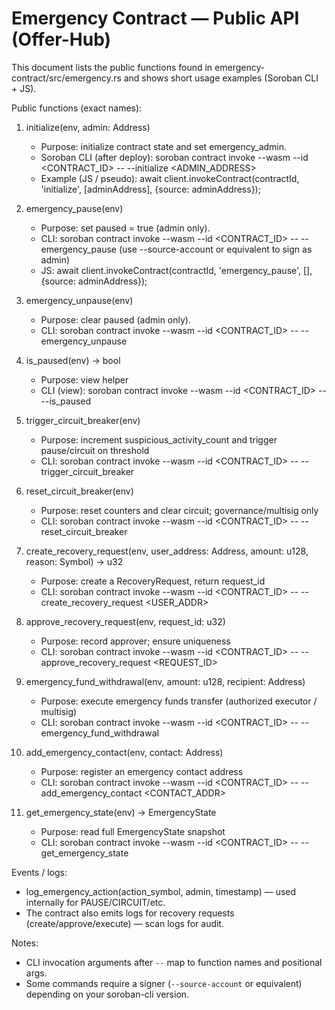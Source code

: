 # Emergency Contract — Public API (Offer-Hub)

This document lists the public functions found in emergency-contract/src/emergency.rs
and shows short usage examples (Soroban CLI + JS).

Public functions (exact names):

1. initialize(env, admin: Address)
   - Purpose: initialize contract state and set emergency_admin.
   - Soroban CLI (after deploy):
     soroban contract invoke --wasm <WASM> --id <CONTRACT_ID> -- --initialize <ADMIN_ADDRESS>
   - Example (JS / pseudo):
     await client.invokeContract(contractId, 'initialize', [adminAddress], {source: adminAddress});

2. emergency_pause(env)
   - Purpose: set paused = true (admin only).
   - CLI:
     soroban contract invoke --wasm <WASM> --id <CONTRACT_ID> -- --emergency_pause
     (use --source-account or equivalent to sign as admin)
   - JS:
     await client.invokeContract(contractId, 'emergency_pause', [], {source: adminAddress});

3. emergency_unpause(env)
   - Purpose: clear paused (admin only).
   - CLI:
     soroban contract invoke --wasm <WASM> --id <CONTRACT_ID> -- --emergency_unpause

4. is_paused(env) -> bool
   - Purpose: view helper
   - CLI (view):
     soroban contract invoke --wasm <WASM> --id <CONTRACT_ID> -- --is_paused

5. trigger_circuit_breaker(env)
   - Purpose: increment suspicious_activity_count and trigger pause/circuit on threshold
   - CLI:
     soroban contract invoke --wasm <WASM> --id <CONTRACT_ID> -- --trigger_circuit_breaker

6. reset_circuit_breaker(env)
   - Purpose: reset counters and clear circuit; governance/multisig only
   - CLI:
     soroban contract invoke --wasm <WASM> --id <CONTRACT_ID> -- --reset_circuit_breaker

7. create_recovery_request(env, user_address: Address, amount: u128, reason: Symbol) -> u32
   - Purpose: create a RecoveryRequest, return request_id
   - CLI:
     soroban contract invoke --wasm <WASM> --id <CONTRACT_ID> -- --create_recovery_request <USER_ADDR> <AMOUNT> <REASON>

8. approve_recovery_request(env, request_id: u32)
   - Purpose: record approver; ensure uniqueness
   - CLI:
     soroban contract invoke --wasm <WASM> --id <CONTRACT_ID> -- --approve_recovery_request <REQUEST_ID>

9. emergency_fund_withdrawal(env, amount: u128, recipient: Address)
   - Purpose: execute emergency funds transfer (authorized executor / multisig)
   - CLI:
     soroban contract invoke --wasm <WASM> --id <CONTRACT_ID> -- --emergency_fund_withdrawal <AMOUNT> <RECIPIENT>

10. add_emergency_contact(env, contact: Address)
    - Purpose: register an emergency contact address
    - CLI:
      soroban contract invoke --wasm <WASM> --id <CONTRACT_ID> -- --add_emergency_contact <CONTACT_ADDR>

11. get_emergency_state(env) -> EmergencyState
    - Purpose: read full EmergencyState snapshot
    - CLI:
      soroban contract invoke --wasm <WASM> --id <CONTRACT_ID> -- --get_emergency_state

Events / logs:
- log_emergency_action(action_symbol, admin, timestamp) — used internally for PAUSE/CIRCUIT/etc.
- The contract also emits logs for recovery requests (create/approve/execute) — scan logs for audit.

Notes:
- CLI invocation arguments after `--` map to function names and positional args.
- Some commands require a signer (`--source-account` or equivalent) depending on your soroban-cli version.
